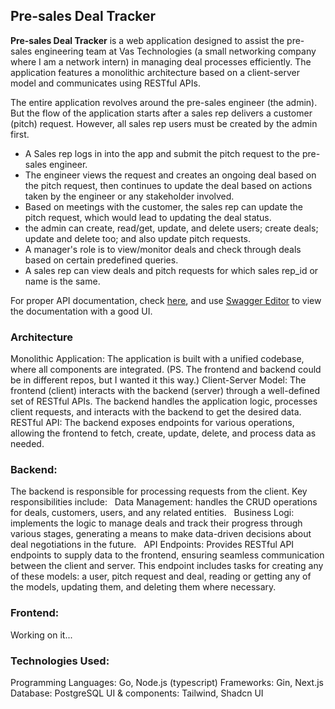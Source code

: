 ## Pre-sales Deal Tracker

**Pre-sales Deal Tracker** is a web application designed to assist the pre-sales engineering team at Vas Technologies (a small networking company where I am a network intern) in managing deal processes efficiently. The application features a monolithic architecture based on a client-server model and communicates using RESTful APIs.

The entire application revolves around the pre-sales engineer (the admin). But the flow of the application starts after a sales rep delivers a customer (pitch) request. However, all sales rep users must be created by the admin first.

- A Sales rep logs in into the app and submit the pitch request to the pre-sales engineer.
- The engineer views the request and creates an ongoing deal based on the pitch request, then continues to update the deal based on actions taken by the engineer or any stakeholder involved.
- Based on meetings with the customer, the sales rep can update the pitch request, which would lead to updating the deal status.
- the admin can create, read/get, update, and delete users; create deals; update and delete too; and also update pitch requests.
- A manager's role is to view/monitor deals and check through deals based on certain predefined queries.
- A sales rep can view deals and pitch requests for which sales rep_id or name is the same.

For proper API documentation, check [here](/backend/swagger.yml), and use [Swagger Editor](https://editor.swagger.io/) to view the documentation with a good UI.

### Architecture

Monolithic Application: The application is built with a unified codebase, where all components are integrated. (PS. The frontend and backend could be in different repos, but I wanted it this way.)
Client-Server Model: The frontend (client) interacts with the backend (server) through a well-defined set of RESTful APIs. The backend handles the application logic, processes client requests, and interacts with the backend to get the desired data.
RESTful API: The backend exposes endpoints for various operations, allowing the frontend to fetch, create, update, delete, and process data as needed.

### Backend:

The backend is responsible for processing requests from the client. Key responsibilities include:
  Data Management: handles the CRUD operations for deals, customers, users, and any related entities.
  Business Logi: implements the logic to manage deals and track their progress through various stages, generating a means to make data-driven decisions about deal negotiations in the future.
  API Endpoints: Provides RESTful API endpoints to supply data to the frontend, ensuring seamless communication between the client and server. This endpoint includes tasks for creating any of these models: a user, pitch request and deal, reading or getting any of the models, updating them, and deleting them where necessary.

### Frontend:

Working on it...

### Technologies Used:

Programming Languages: Go, Node.js (typescript)
Frameworks: Gin, Next.js
Database: PostgreSQL
UI & components: Tailwind, Shadcn UI
